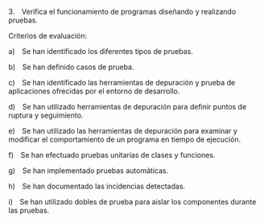 3. Verifica el funcionamiento de programas diseñando y realizando pruebas.

Criterios de evaluación:

a) Se han identificado los diferentes tipos de pruebas.

b) Se han definido casos de prueba.

c) Se han identificado las herramientas de depuración y prueba de aplicaciones ofrecidas por el entorno de desarrollo.

d) Se han utilizado herramientas de depuración para definir puntos de ruptura y seguimiento.

e) Se han utilizado las herramientas de depuración para examinar y modificar el comportamiento de un programa en tiempo de ejecución.

f) Se han efectuado pruebas unitarias de clases y funciones.

g) Se han implementado pruebas automáticas.

h) Se han documentado las incidencias detectadas.

i) Se han utilizado dobles de prueba para aislar los componentes durante las pruebas.


